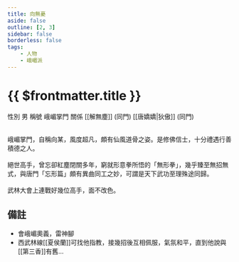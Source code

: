 ```yaml
---
title: 向無憂
aside: false
outline: [2, 3]
sidebar: false
borderless: false
tags:
    - 人物
    - 峨嵋派
---
```


# {{ $frontmatter.title }}

<ChTabs position="bottom">
	<ChTab title="向無憂">
		<Ch src='/images/characters/special408/normal.png' position='right'/>
		<ChName nameZh='向無憂' nameEn='Xiang Wu You' position='right' />
		<ChTable>
			<ChTr>
				<ChTd isTitle=true>
					性別
				</ChTd>
				<ChTd>
					男
				</ChTd>
			</ChTr>
			<ChTr>
				<ChTd isTitle=true>
					稱號
				</ChTd>
				<ChTd>
					峨嵋掌門
				</ChTd>
			</ChTr>
			<ChTr>
				<ChTd isTitle=true position='center'>
					關係
				</ChTd>
			</ChTr>
			<ChTr>
				<ChTd position='center'>
					[[解無塵]] (同門)
				</ChTd>
			</ChTr>
			<ChTr>
				<ChTd position='center'>
					[[唐嬌嬌|狄傲]] (同門)
				</ChTd>
			</ChTr>
		</ChTable>
	</ChTab>
</ChTabs>
<br><br>

峨嵋掌門，自稱向某，風度超凡，頗有仙風道骨之姿。是修佛信士，十分禮遇行善積德之人。
<br><br>
絕世高手，曾忘卻紅塵閉關多年，窮就形意拳所悟的「無形拳」，幾乎臻至無招無式，與唐門「忘形篇」頗有異曲同工之妙，可謂是天下武功至理殊途同歸。
<br><br>
武林大會上連戰好幾位高手，面不改色。

## 備註

- 會峨嵋奧義，雷神腳
- 西武林線[[夏侯蘭]]可找他指教，接幾招後互相佩服，氣氛和平，直到他說與[[第三香]]有舊...
